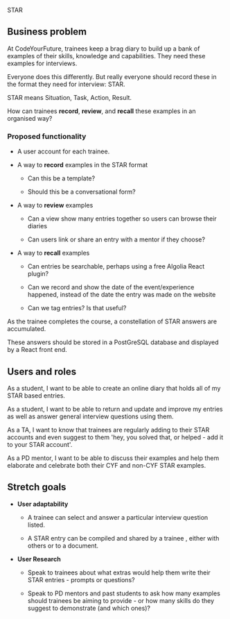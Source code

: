 STAR

## Business problem

At CodeYourFuture, trainees keep a brag diary to build up a bank of
examples of their skills, knowledge and capabilities. They need these
examples for interviews.

Everyone does this differently. But really everyone should record these
in the format they need for interview: STAR.

STAR means Situation, Task, Action, Result.

How can trainees **record**, **review**, and **recall** these examples
in an organised way?

### Proposed functionality

- A user account for each trainee.

- A way to **record** examples in the STAR format

  - Can this be a template?

  - Should this be a conversational form?

- A way to **review** examples

  - Can a view show many entries together so users can browse their
    diaries

  - Can users link or share an entry with a mentor if they choose?

- A way to **recall** examples

  - Can entries be searchable, perhaps using a free Algolia React
    plugin?

  - Can we record and show the date of the event/experience
    happened, instead of the date the entry was made on the website

  - Can we tag entries? Is that useful?

As the trainee completes the course, a constellation of STAR answers are
accumulated.

These answers should be stored in a PostGreSQL database and displayed by
a React front end.

## Users and roles

As a student, I want to be able to create an online diary that holds all
of my STAR based entries.

As a student, I want to be able to return and update and improve my
entries as well as answer general interview questions using them.

As a TA, I want to know that trainees are regularly adding to their STAR
accounts and even suggest to them 'hey, you solved that, or helped - add
it to your STAR account'.

As a PD mentor, I want to be able to discuss their examples and help
them elaborate and celebrate both their CYF and non-CYF STAR examples.

##

## Stretch goals

- **User adaptability**

  - A trainee can select and answer a particular interview question
    listed.

  - A STAR entry can be compiled and shared by a trainee , either
    with others or to a document.

- **User Research**

  - Speak to trainees about what extras would help them write their
    STAR entries - prompts or questions?

  - Speak to PD mentors and past students to ask how many examples
    should trainees be aiming to provide - or how many skills do
    they suggest to demonstrate (and which ones)?
